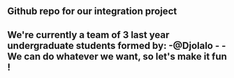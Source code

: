 Github repo for our integration project
-----------------
We're currently a team of 3 last year undergraduate students formed by:
    -@Djolalo
    -
    -
We can do whatever we want, so let's make it fun ! 
-----------------